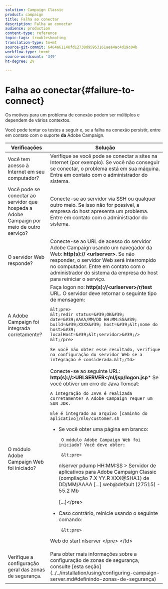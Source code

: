 ```yaml
---
solution: Campaign Classic
product: campaign
title: Falha ao conectar
description: Falha ao conectar
audience: production
content-type: reference
topic-tags: troubleshooting
translation-type: tm+mt
source-git-commit: 6464a61148fd12738d95953161aea4ac4d19c04b
workflow-type: tm+mt
source-wordcount: '349'
ht-degree: 2%

---
```



# Falha ao conectar{#failure-to-connect}

Os motivos para um problema de conexão podem ser múltiplos e dependem de vários contextos.

Você pode tentar os testes a seguir e, se a falha na conexão persistir, entre em contato com o suporte **da** Adobe Campaign.



<table> 
 <thead> 
  <tr> 
   <th>Verificações<br /> </th> 
   <th>Solução<br /> </th> 
  </tr> 
 </thead> 
 <tbody> 
  <tr> 
   <td>Você tem acesso à Internet em seu computador?</td> 
   <td>Verifique se você pode se conectar a sites na Internet (por exemplo). Se você não conseguir se conectar, o problema está em sua máquina. Entre em contato com o administrador do sistema.</td>
  </tr>
  <tr> 
   <td>Você pode se conectar ao servidor que hospeda a Adobe Campaign por meio de outro serviço?</td> 
   <td>Conecte-se ao servidor via SSH ou qualquer outro meio. Se isso não for possível, a empresa do host apresenta um problema. Entre em contato com o administrador do sistema.</td>
  </tr>
  <tr> 
   <td>O servidor Web responde?</td> 
   <td>Conecte-se ao URL de acesso do servidor Adobe Campaign usando um navegador da Web: <b>http(s):// &lt;urlserver&gt;</b>. Se não responder, o servidor Web será interrompido no computador. Entre em contato com o administrador do sistema da empresa do host para reiniciar o serviço.</td>
  </tr>
  <tr> 
   <td>A Adobe Campaign foi integrada corretamente?</td> 
   <td>Faça logon no: <b>http(s)://&lt;urlserver&gt;/r/test</b> URL. O servidor deve retornar o seguinte tipo de mensagem:

    &lt;pre>
    &lt;redir status=&#39;OK&#39; date=&#39;AAAA/MM/DD HH:MM:SS&#39; build=&#39;XXXX&#39; host=&#39;&lt;nome do host>&#39; localHost=&#39;&lt;servidor>&#39;/>
    &lt;/pre>
    
    Se você não obter esse resultado, verifique na configuração do servidor Web se a integração é considerada.&lt;/td>
</tr>
  <tr> 
   <td>O módulo Adobe Campaign Web foi iniciado?</td> 
   <td>Conecte-se ao seguinte URL: <b>http(s)://&gt;URLSERVER&lt;/nl/jsp/logon.jsp</b>* Se você obtiver um erro de Java Tomcat:

    A integração do JAVA é realizada corretamente? A Adobe Campaign requer um SUN JDK.
    
    Ele é integrado ao arquivo [caminho do aplicativo]/nl6/customer.sh

* Se você obter uma página em branco:

       O módulo Adobe Campaign Web foi iniciado? Você deve obter:
       
       &lt;pre>
     nlserver pdump
     HH:MM:SS > Servidor de aplicativos para Adobe Campaign Classic (compilação 7.X YY.R XXX@SHA1) de DD/MM/AAAA
     [...]
 web@default (27515) - 55.2 Mb     
     
     [...]&lt;/pre>
   
* Caso contrário, reinicie usando o seguinte comando:

       &lt;pre>
 Web     do start
 nlserver     &lt;/pre>
     &lt;/td>
   </tr>
  <tr>
  	<td>Verifique a configuração geral das zonas de segurança.</td>
  	<td>Para obter mais informações sobre a configuração de zonas de segurança, consulte [esta seção](../../installation/using/configuring-campaign-server.md#definindo-zonas-de-segurança)</td>
  </tr>
 </tbody> 
</table>
